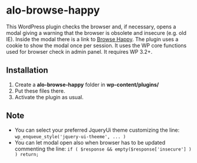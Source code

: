 alo-browse-happy
================

This WordPress plugin checks the browser and, if necessary, opens a modal giving a warning that the browser is obsolete and insecure (e.g. old IE).
Inside the modal there is a link to [Browse Happy](http://browsehappy.com/).
The plugin uses a cookie to show the modal once per session.
It uses the WP core functions used for browser check in admin panel. It requires WP 3.2+.

## Installation
1. Create a **alo-browse-happy** folder in **wp-content/plugins/**
2. Put these files there.
3. Activate the plugin as usual.


## Note
* You can select your preferred JqueryUi theme customizing the line: `wp_enqueue_style('jquery-ui-theeme', ... )`
* You can let modal open also when browser has to be updated commenting the line: `if ( $response && empty($response['insecure'] ) ) return;`
